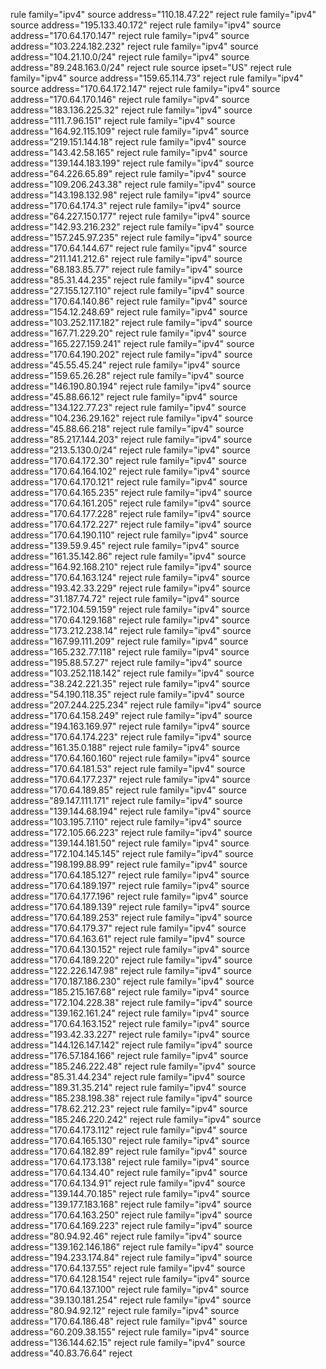rule family="ipv4" source address="110.18.47.22" reject
rule family="ipv4" source address="195.133.40.172" reject
rule family="ipv4" source address="170.64.170.147" reject
rule family="ipv4" source address="103.224.182.232" reject
rule family="ipv4" source address="104.21.10.0/24" reject
rule family="ipv4" source address="89.248.163.0/24" reject
rule source ipset="US" reject
rule family="ipv4" source address="159.65.114.73" reject
rule family="ipv4" source address="170.64.172.147" reject
rule family="ipv4" source address="170.64.170.146" reject
rule family="ipv4" source address="183.136.225.32" reject
rule family="ipv4" source address="111.7.96.151" reject
rule family="ipv4" source address="164.92.115.109" reject
rule family="ipv4" source address="219.151.144.18" reject
rule family="ipv4" source address="143.42.58.165" reject
rule family="ipv4" source address="139.144.183.199" reject
rule family="ipv4" source address="64.226.65.89" reject
rule family="ipv4" source address="109.206.243.38" reject
rule family="ipv4" source address="143.198.132.98" reject
rule family="ipv4" source address="170.64.174.3" reject
rule family="ipv4" source address="64.227.150.177" reject
rule family="ipv4" source address="142.93.216.232" reject
rule family="ipv4" source address="157.245.97.235" reject
rule family="ipv4" source address="170.64.144.67" reject
rule family="ipv4" source address="211.141.212.6" reject
rule family="ipv4" source address="68.183.85.77" reject
rule family="ipv4" source address="85.31.44.235" reject
rule family="ipv4" source address="27.155.127.110" reject
rule family="ipv4" source address="170.64.140.86" reject
rule family="ipv4" source address="154.12.248.69" reject
rule family="ipv4" source address="103.252.117.182" reject
rule family="ipv4" source address="167.71.229.20" reject
rule family="ipv4" source address="165.227.159.241" reject
rule family="ipv4" source address="170.64.190.202" reject
rule family="ipv4" source address="45.55.45.24" reject
rule family="ipv4" source address="159.65.26.28" reject
rule family="ipv4" source address="146.190.80.194" reject
rule family="ipv4" source address="45.88.66.12" reject
rule family="ipv4" source address="134.122.77.23" reject
rule family="ipv4" source address="104.236.29.162" reject
rule family="ipv4" source address="45.88.66.218" reject
rule family="ipv4" source address="85.217.144.203" reject
rule family="ipv4" source address="213.5.130.0/24" reject
rule family="ipv4" source address="170.64.172.30" reject
rule family="ipv4" source address="170.64.164.102" reject
rule family="ipv4" source address="170.64.170.121" reject
rule family="ipv4" source address="170.64.165.235" reject
rule family="ipv4" source address="170.64.161.205" reject
rule family="ipv4" source address="170.64.177.228" reject
rule family="ipv4" source address="170.64.172.227" reject
rule family="ipv4" source address="170.64.190.110" reject
rule family="ipv4" source address="139.59.9.45" reject
rule family="ipv4" source address="161.35.142.86" reject
rule family="ipv4" source address="164.92.168.210" reject
rule family="ipv4" source address="170.64.163.124" reject
rule family="ipv4" source address="193.42.33.229" reject
rule family="ipv4" source address="31.187.74.72" reject
rule family="ipv4" source address="172.104.59.159" reject
rule family="ipv4" source address="170.64.129.168" reject
rule family="ipv4" source address="173.212.238.14" reject
rule family="ipv4" source address="167.99.111.209" reject
rule family="ipv4" source address="165.232.77.118" reject
rule family="ipv4" source address="195.88.57.27" reject
rule family="ipv4" source address="103.252.118.142" reject
rule family="ipv4" source address="38.242.221.35" reject
rule family="ipv4" source address="54.190.118.35" reject
rule family="ipv4" source address="207.244.225.234" reject
rule family="ipv4" source address="170.64.158.249" reject
rule family="ipv4" source address="194.163.169.97" reject
rule family="ipv4" source address="170.64.174.223" reject
rule family="ipv4" source address="161.35.0.188" reject
rule family="ipv4" source address="170.64.160.160" reject
rule family="ipv4" source address="170.64.181.53" reject
rule family="ipv4" source address="170.64.177.237" reject
rule family="ipv4" source address="170.64.189.85" reject
rule family="ipv4" source address="89.147.111.171" reject
rule family="ipv4" source address="139.144.68.194" reject
rule family="ipv4" source address="103.195.7.110" reject
rule family="ipv4" source address="172.105.66.223" reject
rule family="ipv4" source address="139.144.181.50" reject
rule family="ipv4" source address="172.104.145.145" reject
rule family="ipv4" source address="198.199.88.99" reject
rule family="ipv4" source address="170.64.185.127" reject
rule family="ipv4" source address="170.64.189.197" reject
rule family="ipv4" source address="170.64.177.196" reject
rule family="ipv4" source address="170.64.189.139" reject
rule family="ipv4" source address="170.64.189.253" reject
rule family="ipv4" source address="170.64.179.37" reject
rule family="ipv4" source address="170.64.163.61" reject
rule family="ipv4" source address="170.64.130.152" reject
rule family="ipv4" source address="170.64.189.220" reject
rule family="ipv4" source address="122.226.147.98" reject
rule family="ipv4" source address="170.187.186.230" reject
rule family="ipv4" source address="185.215.167.68" reject
rule family="ipv4" source address="172.104.228.38" reject
rule family="ipv4" source address="139.162.161.24" reject
rule family="ipv4" source address="170.64.163.152" reject
rule family="ipv4" source address="193.42.33.227" reject
rule family="ipv4" source address="144.126.147.142" reject
rule family="ipv4" source address="176.57.184.166" reject
rule family="ipv4" source address="185.246.222.48" reject
rule family="ipv4" source address="85.31.44.234" reject
rule family="ipv4" source address="189.31.35.214" reject
rule family="ipv4" source address="185.238.198.38" reject
rule family="ipv4" source address="178.62.212.23" reject
rule family="ipv4" source address="185.246.220.242" reject
rule family="ipv4" source address="170.64.173.112" reject
rule family="ipv4" source address="170.64.165.130" reject
rule family="ipv4" source address="170.64.182.89" reject
rule family="ipv4" source address="170.64.173.138" reject
rule family="ipv4" source address="170.64.134.40" reject
rule family="ipv4" source address="170.64.134.91" reject
rule family="ipv4" source address="139.144.70.185" reject
rule family="ipv4" source address="139.177.183.168" reject
rule family="ipv4" source address="170.64.163.250" reject
rule family="ipv4" source address="170.64.169.223" reject
rule family="ipv4" source address="80.94.92.46" reject
rule family="ipv4" source address="139.162.146.186" reject
rule family="ipv4" source address="194.233.174.84" reject
rule family="ipv4" source address="170.64.137.55" reject
rule family="ipv4" source address="170.64.128.154" reject
rule family="ipv4" source address="170.64.137.100" reject
rule family="ipv4" source address="39.130.181.254" reject
rule family="ipv4" source address="80.94.92.12" reject
rule family="ipv4" source address="170.64.186.48" reject
rule family="ipv4" source address="60.209.38.155" reject
rule family="ipv4" source address="136.144.62.15" reject
rule family="ipv4" source address="40.83.76.64" reject
